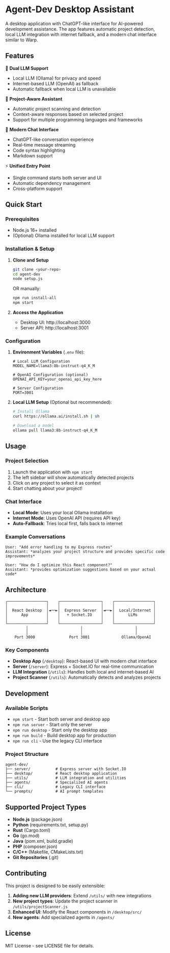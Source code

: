 # Agent-Dev Desktop Assistant

A desktop application with ChatGPT-like interface for AI-powered development assistance. The app features automatic project detection, local LLM integration with internet fallback, and a modern chat interface similar to Warp.

## Features

🤖 **Dual LLM Support**
- Local LLM (Ollama) for privacy and speed
- Internet-based LLM (OpenAI) as fallback
- Automatic fallback when local LLM is unavailable

🎯 **Project-Aware Assistant**
- Automatic project scanning and detection
- Context-aware responses based on selected project
- Support for multiple programming languages and frameworks

💬 **Modern Chat Interface**
- ChatGPT-like conversation experience
- Real-time message streaming
- Code syntax highlighting
- Markdown support

⚡ **Unified Entry Point**
- Single command starts both server and UI
- Automatic dependency management
- Cross-platform support

## Quick Start

### Prerequisites

- Node.js 16+ installed
- (Optional) Ollama installed for local LLM support

### Installation & Setup

1. **Clone and Setup**
   ```bash
   git clone <your-repo>
   cd agent-dev
   node setup.js
   ```

   OR manually:
   ```bash
   npm run install-all
   npm start
   ```

2. **Access the Application**
   - Desktop UI: http://localhost:3000
   - Server API: http://localhost:3001

### Configuration

1. **Environment Variables** (`.env` file):
   ```env
   # Local LLM Configuration
   MODEL_NAME=llama3:8b-instruct-q4_K_M
   
   # OpenAI Configuration (optional)
   OPENAI_API_KEY=your_openai_api_key_here
   
   # Server Configuration
   PORT=3001
   ```

2. **Local LLM Setup** (Optional but recommended):
   ```bash
   # Install Ollama
   curl https://ollama.ai/install.sh | sh
   
   # Download a model
   ollama pull llama3:8b-instruct-q4_K_M
   ```

## Usage

### Project Selection

1. Launch the application with `npm start`
2. The left sidebar will show automatically detected projects
3. Click on any project to select it as context
4. Start chatting about your project!

### Chat Interface

- **Local Mode**: Uses your local Ollama installation
- **Internet Mode**: Uses OpenAI API (requires API key)
- **Auto-Fallback**: Tries local first, falls back to internet

### Example Conversations

```
User: "Add error handling to my Express routes"
Assistant: *analyzes your project structure and provides specific code improvements*

User: "How do I optimize this React component?"
Assistant: *provides optimization suggestions based on your actual code*
```

## Architecture

```
┌─────────────────┐    ┌──────────────────┐    ┌─────────────────┐
│                 │    │                  │    │                 │
│  React Desktop  │◄──►│  Express Server  │◄──►│  Local/Internet │
│      App        │    │   + Socket.IO    │    │      LLMs       │
│                 │    │                  │    │                 │
└─────────────────┘    └──────────────────┘    └─────────────────┘
         │                       │                       │
         │                       │                       │
    Port 3000               Port 3001              Ollama/OpenAI
```

### Key Components

- **Desktop App** (`/desktop`): React-based UI with modern chat interface
- **Server** (`/server`): Express + Socket.IO for real-time communication
- **LLM Integration** (`/utils`): Handles both local and internet-based AI
- **Project Scanner** (`/utils`): Automatically detects and analyzes projects

## Development

### Available Scripts

- `npm start` - Start both server and desktop app
- `npm run server` - Start only the server
- `npm run desktop` - Start only the desktop app  
- `npm run build` - Build desktop app for production
- `npm run cli` - Use the legacy CLI interface

### Project Structure

```
agent-dev/
├── server/           # Express server with Socket.IO
├── desktop/          # React desktop application
├── utils/            # LLM integration and utilities
├── agents/           # Specialized AI agents
├── cli/              # Legacy CLI interface
└── prompts/          # AI prompt templates
```

## Supported Project Types

- **Node.js** (package.json)
- **Python** (requirements.txt, setup.py)
- **Rust** (Cargo.toml)
- **Go** (go.mod)
- **Java** (pom.xml, build.gradle)
- **PHP** (composer.json)
- **C/C++** (Makefile, CMakeLists.txt)
- **Git Repositories** (.git)

## Contributing

This project is designed to be easily extensible:

1. **Adding new LLM providers**: Extend `/utils/` with new integrations
2. **New project types**: Update the project scanner in `/utils/projectScanner.js`
3. **Enhanced UI**: Modify the React components in `/desktop/src/`
4. **New agents**: Add specialized agents in `/agents/`

## License

MIT License - see LICENSE file for details.
